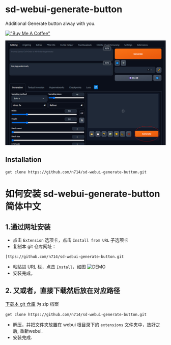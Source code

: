 # sd-webui-generate-button

Additional Generate button alway with you.

[!["Buy Me A Coffee"](https://www.buymeacoffee.com/assets/img/custom_images/orange_img.png)](https://www.buymeacoffee.com/n714mc)

![DEMO](imgs/demo.jpg)


## Installation
``` get clone https://github.com/n714/sd-webui-generate-button.git ```

# 如何安装 sd-webui-generate-button 简体中文

  ## 1.通过网址安装
  
  - 点击 `Extension` 选项卡，点击 `Install from URL` 子选项卡
  - 复制本 git 仓库网址：

```
[ttps://github.com/n714/sd-webui-generate-button.git
```

 
  - 粘贴进 URL 栏，点击 `Install`，如图
 ![DEMO](imgs/git-install.png) 
  - 安装完成，  

  ## 2. 又或者，直接下载然后放在对应路径
  [下载本 git 仓库](https://github.com/n714/sd-webui-generate-button/archive/refs/heads/main.zip) 为 zip 档案

``` get clone https://github.com/n714/sd-webui-generate-button.git ```

  - 解压，并把文件夹放置在 webui 根目录下的 `extensions` 文件夹中，放好之后, 重新webui.
  - 安装完成.
